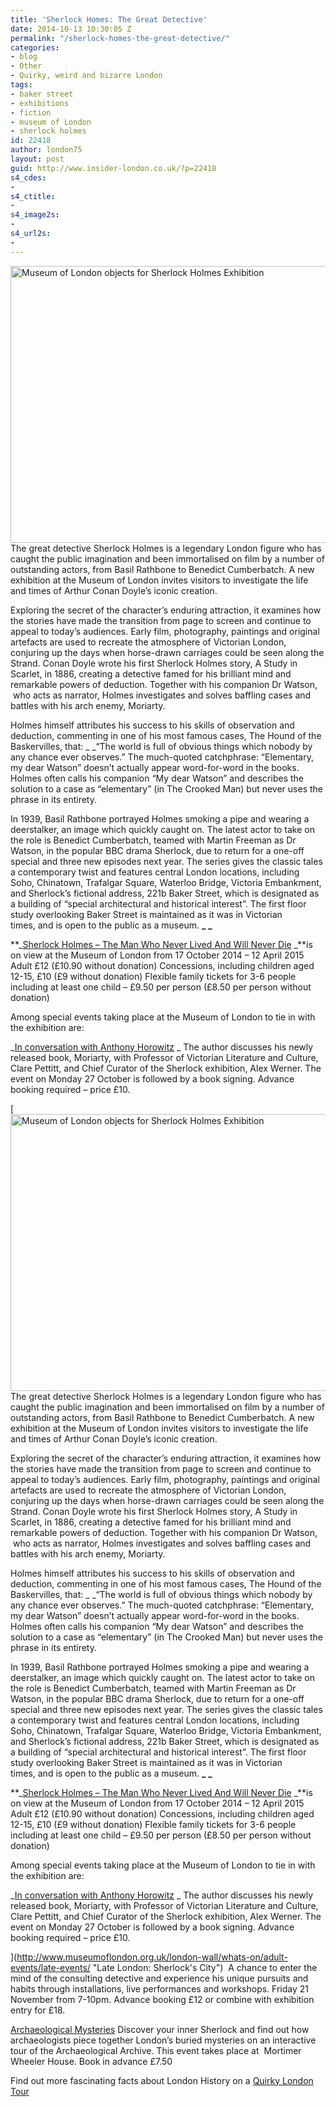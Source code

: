 ```yaml
---
title: 'Sherlock Homes: The Great Detective'
date: 2014-10-13 10:30:05 Z
permalink: "/sherlock-homes-the-great-detective/"
categories:
- blog
- Other
- Quirky, weird and bizarre London
tags:
- baker street
- exhibitions
- fiction
- museum of London
- sherlock holmes
id: 22418
author: london75
layout: post
guid: http://www.insider-london.co.uk/?p=22418
s4_cdes:
- 
s4_ctitle:
- 
s4_image2s:
- 
s4_url2s:
- 
---
```


[<img class="aligncenter size-full wp-image-22962" src="http://www.insider-london.co.uk/wp-content/uploads/2014/09/rsz_sherlock_mini.jpg" alt="Museum of London objects for Sherlock Holmes Exhibition" width="569" height="443" />](http://www.insider-london.co.uk/wp-content/uploads/2014/09/rsz_sherlock_mini.jpg) The great detective Sherlock Holmes is a legendary London figure who has caught the public imagination and been immortalised on film by a number of outstanding actors, from Basil Rathbone to Benedict Cumberbatch. A new exhibition at the Museum of London invites visitors to investigate the life and times of Arthur Conan Doyle’s iconic creation.

Exploring the secret of the character’s enduring attraction, it examines how the stories have made the transition from page to screen and continue to appeal to today’s audiences. Early film, photography, paintings and original artefacts are used to recreate the atmosphere of Victorian London, conjuring up the days when horse-drawn carriages could be seen along the Strand. Conan Doyle wrote his first Sherlock Holmes story, A Study in Scarlet, in 1886, creating a detective famed for his brilliant mind and remarkable powers of deduction. Together with his companion Dr Watson,  who acts as narrator, Holmes investigates and solves baffling cases and battles with his arch enemy, Moriarty.

Holmes himself attributes his success to his skills of observation and deduction, commenting in one of his most famous cases, The Hound of the Baskervilles, that: _ _“The world is full of obvious things which nobody by any chance ever observes.&#8221; The much-quoted catchphrase: “Elementary, my dear Watson” doesn’t actually appear word-for-word in the books. Holmes often calls his companion “My dear Watson” and describes the solution to a case as “elementary” (in The Crooked Man) but never uses the phrase in its entirety.

In 1939, Basil Rathbone portrayed Holmes smoking a pipe and wearing a deerstalker, an image which quickly caught on. The latest actor to take on the role is Benedict Cumberbatch, teamed with Martin Freeman as Dr Watson, in the popular BBC drama Sherlock, due to return for a one-off special and three new episodes next year. The series gives the classic tales a contemporary twist and features central London locations, including Soho, Chinatown, Trafalgar Square, Waterloo Bridge, Victoria Embankment, and Sherlock’s fictional address, 221b Baker Street, which is designated as a building of &#8220;special architectural and historical interest&#8221;. The first floor study overlooking Baker Street is maintained as it was in Victorian times, and is open to the public as a museum. **_ _**

**_[Sherlock Holmes &#8211; The Man Who Never Lived And Will Never Die](http://www.museumoflondon.org.uk/london-wall/whats-on/exhibitions-displays/sherlock-holmes/#sthash.XbUz2VkB.dpuf "Sherlock Holmes - The Man Who Never Lived And Who Will Never Die") _**is on view at the Museum of London from 17 October 2014 &#8211; 12 April 2015 Adult £12 (£10.90 without donation) Concessions, including children aged 12-15, £10 (£9 without donation) Flexible family tickets for 3-6 people including at least one child &#8211; £9.50 per person (£8.50 per person without donation)

Among special events taking place at the Museum of London to tie in with the exhibition are:

_[In conversation with Anthony Horowitz](http://www.museumoflondon.org.uk/london-wall/whats-on/adult-events/talks-and-workshops/#sthash.XUUJyQyI.dpuf%20 "In Conversation with Anthony Horowitz") _ The author discusses his newly released book, Moriarty, with Professor of Victorian Literature and Culture, Clare Pettitt, and Chief Curator of the Sherlock exhibition, Alex Werner. The event on Monday 27 October is followed by a book signing. Advance booking required – price £10.

[[<img class="aligncenter size-full wp-image-22962" src="http://www.insider-london.co.uk/wp-content/uploads/2014/09/rsz_sherlock_mini.jpg" alt="Museum of London objects for Sherlock Holmes Exhibition" width="569" height="443" />](http://www.insider-london.co.uk/wp-content/uploads/2014/09/rsz_sherlock_mini.jpg) The great detective Sherlock Holmes is a legendary London figure who has caught the public imagination and been immortalised on film by a number of outstanding actors, from Basil Rathbone to Benedict Cumberbatch. A new exhibition at the Museum of London invites visitors to investigate the life and times of Arthur Conan Doyle’s iconic creation.

Exploring the secret of the character’s enduring attraction, it examines how the stories have made the transition from page to screen and continue to appeal to today’s audiences. Early film, photography, paintings and original artefacts are used to recreate the atmosphere of Victorian London, conjuring up the days when horse-drawn carriages could be seen along the Strand. Conan Doyle wrote his first Sherlock Holmes story, A Study in Scarlet, in 1886, creating a detective famed for his brilliant mind and remarkable powers of deduction. Together with his companion Dr Watson,  who acts as narrator, Holmes investigates and solves baffling cases and battles with his arch enemy, Moriarty.

Holmes himself attributes his success to his skills of observation and deduction, commenting in one of his most famous cases, The Hound of the Baskervilles, that: _ _“The world is full of obvious things which nobody by any chance ever observes.&#8221; The much-quoted catchphrase: “Elementary, my dear Watson” doesn’t actually appear word-for-word in the books. Holmes often calls his companion “My dear Watson” and describes the solution to a case as “elementary” (in The Crooked Man) but never uses the phrase in its entirety.

In 1939, Basil Rathbone portrayed Holmes smoking a pipe and wearing a deerstalker, an image which quickly caught on. The latest actor to take on the role is Benedict Cumberbatch, teamed with Martin Freeman as Dr Watson, in the popular BBC drama Sherlock, due to return for a one-off special and three new episodes next year. The series gives the classic tales a contemporary twist and features central London locations, including Soho, Chinatown, Trafalgar Square, Waterloo Bridge, Victoria Embankment, and Sherlock’s fictional address, 221b Baker Street, which is designated as a building of &#8220;special architectural and historical interest&#8221;. The first floor study overlooking Baker Street is maintained as it was in Victorian times, and is open to the public as a museum. **_ _**

**_[Sherlock Holmes &#8211; The Man Who Never Lived And Will Never Die](http://www.museumoflondon.org.uk/london-wall/whats-on/exhibitions-displays/sherlock-holmes/#sthash.XbUz2VkB.dpuf "Sherlock Holmes - The Man Who Never Lived And Who Will Never Die") _**is on view at the Museum of London from 17 October 2014 &#8211; 12 April 2015 Adult £12 (£10.90 without donation) Concessions, including children aged 12-15, £10 (£9 without donation) Flexible family tickets for 3-6 people including at least one child &#8211; £9.50 per person (£8.50 per person without donation)

Among special events taking place at the Museum of London to tie in with the exhibition are:

_[In conversation with Anthony Horowitz](http://www.museumoflondon.org.uk/london-wall/whats-on/adult-events/talks-and-workshops/#sthash.XUUJyQyI.dpuf%20 "In Conversation with Anthony Horowitz") _ The author discusses his newly released book, Moriarty, with Professor of Victorian Literature and Culture, Clare Pettitt, and Chief Curator of the Sherlock exhibition, Alex Werner. The event on Monday 27 October is followed by a book signing. Advance booking required – price £10.

](http://www.museumoflondon.org.uk/london-wall/whats-on/adult-events/late-events/ "Late London: Sherlock's City")  A chance to enter the mind of the consulting detective and experience his unique pursuits and habits through installations, live performances and workshops. Friday 21 November from 7-10pm. Advance booking £12 or combine with exhibition entry for £18.

[Archaeological Mysteries](http://www.museumoflondon.org.uk/london-wall/whats-on/adult-events/talks-and-workshops/#sthash.XUUJyQyI.dpuf%20 "rchaeological Mysteries") Discover your inner Sherlock and find out how archaeologists piece together London’s buried mysteries on an interactive tour of the Archaeological Archive. This event takes place at  Mortimer Wheeler House. Book in advance £7.50

Find out more fascinating facts about London History on a [Quirky London Tour](http://www.insider-london.co.uk/quirky-weird-london-walking-tours/ "Quirky London Walking Tour")